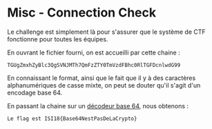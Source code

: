 # Misc - Connection Check

Le challenge est simplement là pour s'assurer que le système de CTF fonctionne pour toutes les équipes.

En ouvrant le fichier fourni, on est accueilli par cette chaine : 

```
TGUgZmxhZyBlc3QgSVNJMTh7QmFzZTY0TmVzdFBhc0RlTGFDcnlwdG99
```

En connaissant le format, ainsi que le fait que il y à des caractères alphanumériques de casse mixte, on peut se douter qu'il s'agit d'un encodage base 64.

En passant la chaine sur un [décodeur base 64](https://base64decode.org), nous obtenons :

```
Le flag est ISI18{Base64NestPasDeLaCrypto}
```
